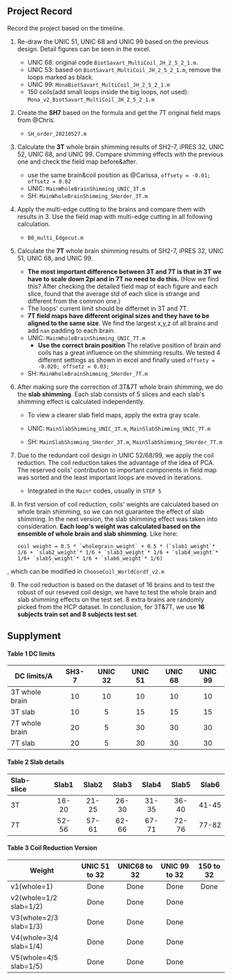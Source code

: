 ## Project Record

Record the project based on the timeline.

1. Re-draw the UNIC 51, UNIC 68 and UNIC 99 based on the previous design. Detail figures can be seen in the excel.

   + UNIC 68: original code `BiotSavart_MultiCoil_JH_2_5_2_1.m`.
   + UNIC 53: based on `BiotSavart_MultiCoil_JH_2_5_2_1.m`, remove the loops marked as black.
   + UNIC 99: `MonaBiotSavart_MultiCoil_JH_2_5_2_1.m`
   + 150 coils(add small loops inside the big loops, not used): `Mona_v2_BiotSavart_MultiCoil_JH_2_5_2_1.m`

2. Create the **SH7** based on the formula and get the 7T original field maps from @Chris.

   + `SH_order_20210527.m`

3. Calculate the **3T** whole brain shimming results of SH2-7, iPRES 32, UNIC 52, UNIC 68, and UNIC 99. Compare shimming effects with the previous one and check the field map before&after.

   + use the same brain&coil position as @Carissa, `offsety = -0.01; offsetz = 0.02`
   + UNIC: `MainWholeBrainShimming_UNIC_3T.m`
   + SH: `MainWholeBrainShimming_SHorder_3T.m`

4. Apply the multi-edge cutting to the brains and compare them with results in 3. Use the field map with multi-edge cutting in all following calculation.

   + `B0_multi_Edgecut.m`

5. Calculate the **7T** whole brain shimming results of SH2-7, iPRES 32, UNIC 51, UNIC 68, and UNIC 99. 

   + **The most important difference between 3T and 7T is that in 3T we have to scale down 2pi and in 7T no need to do this.** (How we find this? After checking the detailed field map of each figure and each slice, found that the average std of each slice is strange and different from the common one.) 
   + The loops' current limit should be differnet in 3T and 7T. 
   + **7T field maps have different original sizes and they have to be aligned to the same size**. We find the largest x,y,z of all brains and add `nan` padding to each brain. 
   + UNIC: `MainWholeBrainShimming_UNIC_7T.m`
     + **Use the correct brain position** The relative position of brain and coils has a great influence on the shimming results. We tested 4 different settings as shown in excel and finally used `offsety = -0.020; offsetz = 0.03;`
   + SH: `MainWholeBrainShimming_SHorder_7T.m `

6. After making sure the correction of 3T&7T whole brain shimming, we do the **slab shimming**. Each slab consists of 5 slices and each slab's shimming effect is calculated independently.

   + To view a clearer slab field maps, apply the extra gray scale.

   + UNIC: `MainSlabShimming_UNIC_3T.m`, `MainSlabShimming_UNIC_7T.m`
   + SH: `MainSlabShimming_SHorder_3T.m`, `MainSlabShimming_SHorder_7T.m`

7. Due to the redundant coil design in UNIC 52/68/99, we apply the coil reduction. The coil reduction takes the advantage of the idea of PCA. The reserved coils' contribution to important components in field map was sorted and the least important loops are moved in iterations. 

   + Integrated in the `Main*` codes, usually in `STEP 5`

8. In first version of coil reduction, coils' weights are calculated based on whole brain shimming, so we can not guarantee the effect of slab shimming. In the next version, the slab shimming effect was taken into consideration. **Each loop's weight was calculated based on the ensemble of whole brain and slab shimming**. Like here:

   ```
   coil weight = 0.5 * `wholegrain_weight` + 0.5 * (`slab1_weight`* 1/6 + `slab2_weight`* 1/6 + `slab3_weight`* 1/6 + `slab4_weight`* 1/6+ `slab5_weight`* 1/6 + `slab6_weight`* 1/6)
   ```

, which can be modified in `ChooseCoil_WorldCordf_v2.m` 

9. The coil reduction is based on the dataset of 16 brains and to test the robust of our reseved coil design, we have to test the whole brain and slab shimming effects on the test set. 8 extra brains are randomly picked from the HCP dataset. In conclusion, for 3T&7T, we use **16 subjects train set and 8 subjects test set**.

## Supplyment

#### Table 1 DC limits

| DC limits/A    | SH3-7 | UNIC 32 | UNIC 51 | UNIC 68 | UNIC 99 |
| -------------- | :---: | :-----: | :-----: | :-----: | :-----: |
| 3T whole brain |  10   |   10    |   10    |   10    |   10    |
| 3T slab        |  10   |    5    |   15    |   15    |   15    |
| 7T whole brain |  20   |    5    |   30    |   30    |   30    |
| 7T slab        |  20   |    5    |   30    |   30    |   30    |

#### Table 2 Slab details

| Slab-slice | Slab1 | Slab2 | Slab3 | Slab4 | Slab5 | Slab6 |
| :--------- | :---: | :---: | :---: | :---: | :---: | :---: |
| 3T         | 16-20 | 21-25 | 26-30 | 31-35 | 36-40 | 41-45 |
| 7T         | 52-56 | 57-61 | 62-66 | 67-71 | 72-76 | 77-82 |



#### Table 3  Coil Reduction Version

| Weight                 | UNIC 51 to 32 | UNIC68 to 32 | UNIC 99 to 32 | 150 to 32 |
| ---------------------- | :-----------: | :----------: | :-----------: | :-------: |
| v1(whole=1)            |     Done      |     Done     |     Done      |   Done    |
| v2(whole=1/2 slab=1/2) |     Done      |     Done     |     Done      |           |
| V3(whole=2/3 slab=1/3) |     Done      |     Done     |     Done      |           |
| V4(whole=3/4 slab=1/4) |     Done      |     Done     |     Done      |           |
| V5(whole=4/5 slab=1/5) |     Done      |     Done     |     Done      |           |
